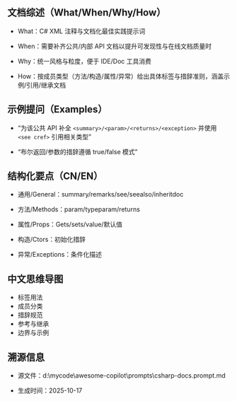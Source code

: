 ## 文档综述（What/When/Why/How）

- What：C# XML 注释与文档化最佳实践提示词

- When：需要补齐公共/内部 API 文档以提升可发现性与在线文档质量时

- Why：统一风格与粒度，便于 IDE/Doc 工具消费

- How：按成员类型（方法/构造/属性/异常）给出具体标签与措辞准则，涵盖示例/引用/继承文档

## 示例提问（Examples）

- “为该公共 API 补全 `<summary>/<param>/<returns>/<exception>` 并使用 `<see cref>` 引用相关类型”

- “布尔返回/参数的措辞遵循 true/false 模式”

## 结构化要点（CN/EN）

- 通用/General：summary/remarks/see/seealso/inheritdoc

- 方法/Methods：param/typeparam/returns

- 属性/Props：Gets/sets/value/默认值

- 构造/Ctors：初始化措辞

- 异常/Exceptions：条件化描述

## 中文思维导图

- 标签用法
- 成员分类
- 措辞规范
- 参考与继承
- 边界与示例

## 溯源信息

- 源文件：d:\mycode\awesome-copilot\prompts\csharp-docs.prompt.md

- 生成时间：2025-10-17
